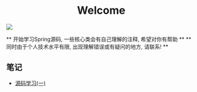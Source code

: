 <h1 align="center">Welcome</h1>
<p>
  <img src="https://img.shields.io/badge/Spring-Spring5.0-Blue.svg?cacheSeconds=2592000"/>
</p>

** 开始学习Spring源码, 一些核心类会有自己理解的注释, 希望对你有帮助 **
** 同时由于个人技术水平有限, 出现理解错误或有疑问的地方, 请联系! **

## 笔记
- [源码学习(一)](./learn-spring/note/2019-09-02.md)